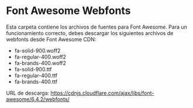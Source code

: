 # Font Awesome Webfonts

Esta carpeta contiene los archivos de fuentes para Font Awesome. Para un funcionamiento correcto, debes descargar los siguientes archivos de webfonts desde Font Awesome CDN:

- fa-solid-900.woff2
- fa-regular-400.woff2
- fa-brands-400.woff2
- fa-solid-900.ttf
- fa-regular-400.ttf
- fa-brands-400.ttf

URL de descarga: https://cdnjs.cloudflare.com/ajax/libs/font-awesome/6.4.2/webfonts/ 
